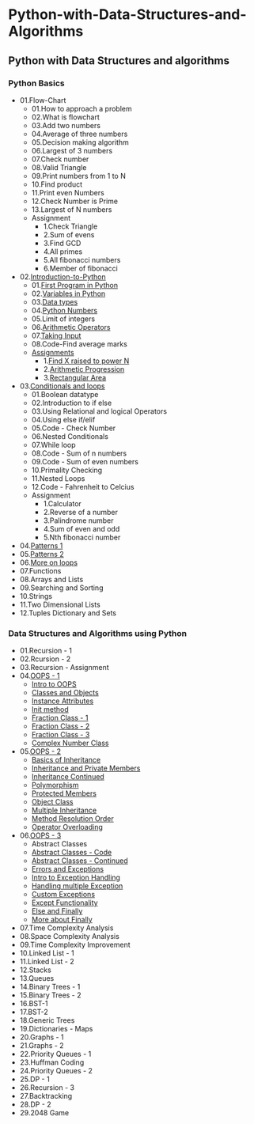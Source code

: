 # Python-with-Data-Structures-and-Algorithms
## Python with Data Structures and algorithms
### Python Basics
  - 01.Flow-Chart
    - 01.How to approach a problem
    - 02.What is flowchart
    - 03.Add two numbers
    - 04.Average of three numbers
    - 05.Decision making algorithm
    - 06.Largest of 3 numbers
    - 07.Check number
    - 08.Valid Triangle
    - 09.Print numbers from 1 to N
    - 10.Find product
    - 11.Print even Numbers
    - 12.Check Number is Prime
    - 13.Largest of N numbers
    - Assignment
       - 1.Check Triangle
       - 2.Sum of evens
       - 3.Find GCD
       - 4.All primes
       - 5.All fibonacci numbers
       - 6.Member of fibonacci
  - 02.[Introduction-to-Python](https://github.com/PramitSahoo/Python-with-Data-Structures-and-Algorithms/tree/main/01.Python-Basics/02.Introduction-to-Python)
    - 01.[First Program in Python](https://github.com/PramitSahoo/Python-with-Data-Structures-and-Algorithms/blob/main/01.Python-Basics/02.Introduction-to-Python/01.%20First-Program-in-Python.ipynb)
    - 02.[Variables in Python](https://github.com/PramitSahoo/Python-with-Data-Structures-and-Algorithms/blob/main/01.Python-Basics/02.Introduction-to-Python/02.%20Variables.ipynb)
    - 03.[Data types](https://github.com/PramitSahoo/Python-with-Data-Structures-and-Algorithms/blob/main/01.Python-Basics/02.Introduction-to-Python/03.%20Data-Types.ipynb)
    - 04.[Python Numbers](https://github.com/PramitSahoo/Python-with-Data-Structures-and-Algorithms/blob/main/01.Python-Basics/02.Introduction-to-Python/04.%20Python-Numbers.ipynb)
    - 05.Limit of integers
    - 06.[Arithmetic Operators](https://github.com/PramitSahoo/Python-with-Data-Structures-and-Algorithms/blob/main/01.Python-Basics/02.Introduction-to-Python/05.%20Arithmetic-Operators.ipynb)
    - 07.[Taking Input](https://github.com/PramitSahoo/Python-with-Data-Structures-and-Algorithms/blob/main/01.Python-Basics/02.Introduction-to-Python/06.%20Taking-Input.ipynb)
    - 08.Code-Find average marks
    - [Assignments](https://github.com/PramitSahoo/Python-with-Data-Structures-and-Algorithms/blob/main/01.Python-Basics/02.Introduction-to-Python/Assignment.ipynb)
        - 1.[Find X raised to power N](https://github.com/PramitSahoo/Python-with-Data-Structures-and-Algorithms/blob/main/01.Python-Basics/02.Introduction-to-Python/Assignment.ipynb)
        - 2.[Arithmetic Progression](https://github.com/PramitSahoo/Python-with-Data-Structures-and-Algorithms/blob/main/01.Python-Basics/02.Introduction-to-Python/Assignment.ipynb)
        - 3.[Rectangular Area](https://github.com/PramitSahoo/Python-with-Data-Structures-and-Algorithms/blob/main/01.Python-Basics/02.Introduction-to-Python/Assignment.ipynb)
  - 03.[Conditionals and loops](https://github.com/pramit026/Python-with-Data-Structures-and-Algorithms/tree/main/01.Python-Basics/03.%20Conditionals%20and%20Loops)
    - 01.Boolean datatype
    - 02.Introduction to if else
    - 03.Using Relational and logical Operators
    - 04.Using else if/elif
    - 05.Code - Check Number
    - 06.Nested Conditionals
    - 07.While loop
    - 08.Code - Sum of n numbers
    - 09.Code - Sum of even numbers
    - 10.Primality Checking
    - 11.Nested Loops
    - 12.Code - Fahrenheit to Celcius
    - Assignment
        - 1.Calculator
        - 2.Reverse of a number
        - 3.Palindrome number
        - 4.Sum of even and odd
        - 5.Nth fibonacci number
  - 04.[Patterns 1](https://github.com/pramit026/Python-with-Data-Structures-and-Algorithms/tree/main/01.Python-Basics/04.%20Patterns%201)
  - 05.[Patterns 2](https://github.com/pramit026/Python-with-Data-Structures-and-Algorithms/tree/main/01.Python-Basics/05.%20Patterns%202)
  - 06.[More on loops](https://github.com/pramit026/Python-with-Data-Structures-and-Algorithms/tree/main/01.Python-Basics/06.%20More%20on%20Loops)
  - 07.Functions
  - 08.Arrays and Lists
  - 09.Searching and Sorting
  - 10.Strings
  - 11.Two Dimensional Lists
  - 12.Tuples Dictionary and Sets
### Data Structures and Algorithms using Python
  - 01.Recursion - 1
  - 02.Rcursion - 2
  - 03.Recursion - Assignment
  - 04.[OOPS - 1](https://github.com/pramit026/Python-with-Data-Structures-and-Algorithms/tree/main/02.Data-Structures-and-Algorithms/04.OOPS-1)
      - [Intro to OOPS]()
      - [Classes and Objects](https://github.com/pramit026/Python-with-Data-Structures-and-Algorithms/blob/main/02.Data-Structures-and-Algorithms/04.OOPS-1/01.Classes-and-objects.ipynb)
      - [Instance Attributes](https://github.com/pramit026/Python-with-Data-Structures-and-Algorithms/blob/main/02.Data-Structures-and-Algorithms/04.OOPS-1/02.Instance-attributes.ipynb)
      - [Init method](https://github.com/pramit026/Python-with-Data-Structures-and-Algorithms/blob/main/02.Data-Structures-and-Algorithms/04.OOPS-1/03.Init-method.ipynb)
      - [Fraction Class - 1](https://github.com/pramit026/Python-with-Data-Structures-and-Algorithms/blob/main/02.Data-Structures-and-Algorithms/04.OOPS-1/05.Fraction-Class-1.ipynb)
      - [Fraction Class - 2](https://github.com/pramit026/Python-with-Data-Structures-and-Algorithms/blob/main/02.Data-Structures-and-Algorithms/04.OOPS-1/06.Fraction-class-2.ipynb)
      - [Fraction Class - 3](https://github.com/pramit026/Python-with-Data-Structures-and-Algorithms/blob/main/02.Data-Structures-and-Algorithms/04.OOPS-1/07.Fraction-class-3.ipynb)
      - [Complex Number Class](https://github.com/pramit026/Python-with-Data-Structures-and-Algorithms/blob/main/02.Data-Structures-and-Algorithms/04.OOPS-1/08.Complex-Number-Class.ipynb)
  - 05.[OOPS - 2](https://github.com/pramit026/Python-with-Data-Structures-and-Algorithms/tree/main/02.Data-Structures-and-Algorithms/05.OOPS-2)
      - [Basics of Inheritance](https://github.com/pramit026/Python-with-Data-Structures-and-Algorithms/blob/main/02.Data-Structures-and-Algorithms/05.OOPS-2/01.Basics-of-inheritance.ipynb)
      - [Inheritance and Private Members](https://github.com/pramit026/Python-with-Data-Structures-and-Algorithms/blob/main/02.Data-Structures-and-Algorithms/05.OOPS-2/02.Inheritance-and-private-members.ipynb)
      - [Inheritance Continued](https://github.com/pramit026/Python-with-Data-Structures-and-Algorithms/blob/main/02.Data-Structures-and-Algorithms/05.OOPS-2/03.Inheritance-continued.ipynb)
      - [Polymorphism](https://github.com/pramit026/Python-with-Data-Structures-and-Algorithms/blob/main/02.Data-Structures-and-Algorithms/05.OOPS-2/04.Polymorphism.ipynb)
      - [Protected Members](https://github.com/pramit026/Python-with-Data-Structures-and-Algorithms/blob/main/02.Data-Structures-and-Algorithms/05.OOPS-2/05.Protected-members.ipynb)
      - [Object Class](https://github.com/pramit026/Python-with-Data-Structures-and-Algorithms/blob/main/02.Data-Structures-and-Algorithms/05.OOPS-2/06.Object-Class.ipynb)
      - [Multiple Inheritance](https://github.com/pramit026/Python-with-Data-Structures-and-Algorithms/blob/main/02.Data-Structures-and-Algorithms/05.OOPS-2/07.Multiple-inheritance.ipynb)
      - [Method Resolution Order](https://github.com/pramit026/Python-with-Data-Structures-and-Algorithms/blob/main/02.Data-Structures-and-Algorithms/05.OOPS-2/08.Method-Resolution-order.ipynb)
      - [Operator Overloading](https://github.com/pramit026/Python-with-Data-Structures-and-Algorithms/blob/main/02.Data-Structures-and-Algorithms/05.OOPS-2/09.Operator-overloading.ipynb)
  - 06.[OOPS - 3](https://github.com/pramit026/Python-with-Data-Structures-and-Algorithms/tree/main/02.Data-Structures-and-Algorithms/06.OOPS-3)
      - Abstract Classes
      - [Abstract Classes - Code](https://github.com/pramit026/Python-with-Data-Structures-and-Algorithms/blob/main/02.Data-Structures-and-Algorithms/06.OOPS-3/01.Abstract-classes-code.ipynb)
      - [Abstract Classes - Continued](https://github.com/pramit026/Python-with-Data-Structures-and-Algorithms/blob/main/02.Data-Structures-and-Algorithms/06.OOPS-3/02.Abstract-classes-continued.ipynb)
      - [Errors and Exceptions](https://github.com/pramit026/Python-with-Data-Structures-and-Algorithms/blob/main/02.Data-Structures-and-Algorithms/06.OOPS-3/03.Errors-and-Exceptions.ipynb)
      - [Intro to Exception Handling](https://github.com/pramit026/Python-with-Data-Structures-and-Algorithms/blob/main/02.Data-Structures-and-Algorithms/06.OOPS-3/04.Intro-to-exception-handling.ipynb)
      - [Handling multiple Exception](https://github.com/pramit026/Python-with-Data-Structures-and-Algorithms/blob/main/02.Data-Structures-and-Algorithms/06.OOPS-3/05.Handling-multiple-exceptions.ipynb)
      - [Custom Exceptions](https://github.com/pramit026/Python-with-Data-Structures-and-Algorithms/blob/main/02.Data-Structures-and-Algorithms/06.OOPS-3/06.Custom-Exceptions.ipynb)
      - [Except Functionality](https://github.com/pramit026/Python-with-Data-Structures-and-Algorithms/blob/main/02.Data-Structures-and-Algorithms/06.OOPS-3/07.Except-Functionality.ipynb)
      - [Else and Finally](https://github.com/pramit026/Python-with-Data-Structures-and-Algorithms/blob/main/02.Data-Structures-and-Algorithms/06.OOPS-3/08.Else-and-finally.ipynb)
      - [More about Finally](https://github.com/pramit026/Python-with-Data-Structures-and-Algorithms/blob/main/02.Data-Structures-and-Algorithms/06.OOPS-3/09.More-about-finally.ipynb)
  - 07.Time Complexity Analysis
  - 08.Space Complexity Analysis
  - 09.Time Complexity Improvement
  - 10.Linked List - 1
  - 11.Linked List - 2
  - 12.Stacks
  - 13.Queues
  - 14.Binary Trees - 1
  - 15.Binary Trees - 2
  - 16.BST-1
  - 17.BST-2
  - 18.Generic Trees
  - 19.Dictionaries - Maps
  - 20.Graphs - 1
  - 21.Graphs - 2
  - 22.Priority Queues - 1
  - 23.Huffman Coding 
  - 24.Priority Queues - 2
  - 25.DP - 1
  - 26.Recursion - 3
  - 27.Backtracking
  - 28.DP - 2
  - 29.2048 Game
